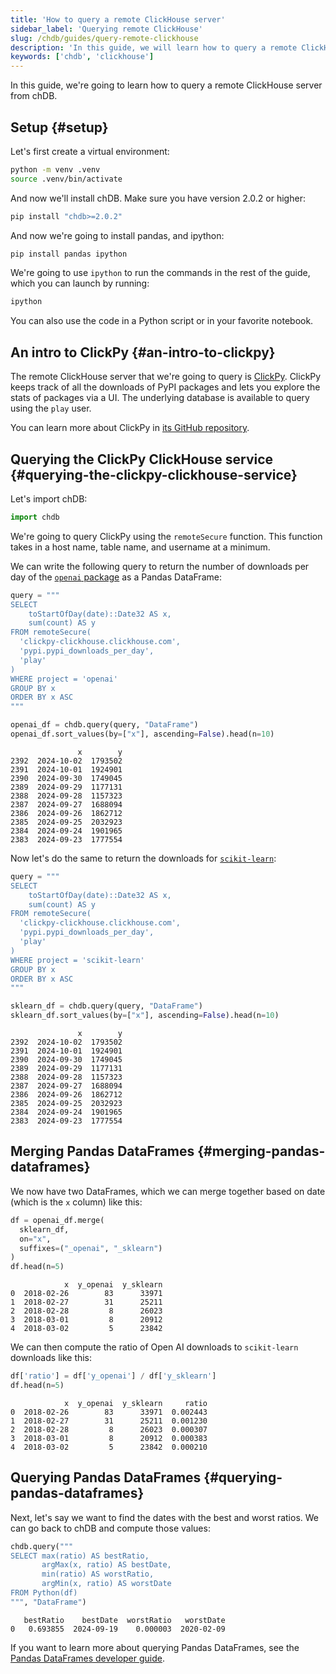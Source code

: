 ```yaml
---
title: 'How to query a remote ClickHouse server'
sidebar_label: 'Querying remote ClickHouse'
slug: /chdb/guides/query-remote-clickhouse
description: 'In this guide, we will learn how to query a remote ClickHouse server from chDB.'
keywords: ['chdb', 'clickhouse']
---
```


In this guide, we're going to learn how to query a remote ClickHouse server from chDB.

## Setup {#setup}

Let's first create a virtual environment:

```bash
python -m venv .venv
source .venv/bin/activate
```

And now we'll install chDB.
Make sure you have version 2.0.2 or higher:

```bash
pip install "chdb>=2.0.2"
```

And now we're going to install pandas, and ipython:

```bash
pip install pandas ipython
```

We're going to use `ipython` to run the commands in the rest of the guide, which you can launch by running:

```bash
ipython
```

You can also use the code in a Python script or in your favorite notebook.

## An intro to ClickPy {#an-intro-to-clickpy}

The remote ClickHouse server that we're going to query is [ClickPy](https://clickpy.clickhouse.com).
ClickPy keeps track of all the downloads of PyPI packages and lets you explore the stats of packages via a UI.
The underlying database is available to query using the `play` user.

You can learn more about ClickPy in [its GitHub repository](https://github.com/ClickHouse/clickpy).

## Querying the ClickPy ClickHouse service {#querying-the-clickpy-clickhouse-service}

Let's import chDB:

```python
import chdb
```

We're going to query ClickPy using the `remoteSecure` function.
This function takes in a host name, table name, and username at a minimum.

We can write the following query to return the number of downloads per day of the [`openai` package](https://clickpy.clickhouse.com/dashboard/openai) as a Pandas DataFrame:
 
```python
query = """
SELECT
    toStartOfDay(date)::Date32 AS x,
    sum(count) AS y
FROM remoteSecure(
  'clickpy-clickhouse.clickhouse.com', 
  'pypi.pypi_downloads_per_day', 
  'play'
)
WHERE project = 'openai'
GROUP BY x
ORDER BY x ASC
"""

openai_df = chdb.query(query, "DataFrame")
openai_df.sort_values(by=["x"], ascending=False).head(n=10)
```

```text
               x        y
2392  2024-10-02  1793502
2391  2024-10-01  1924901
2390  2024-09-30  1749045
2389  2024-09-29  1177131
2388  2024-09-28  1157323
2387  2024-09-27  1688094
2386  2024-09-26  1862712
2385  2024-09-25  2032923
2384  2024-09-24  1901965
2383  2024-09-23  1777554
```

Now let's do the same to return the downloads for [`scikit-learn`](https://clickpy.clickhouse.com/dashboard/scikit-learn):


```python
query = """
SELECT
    toStartOfDay(date)::Date32 AS x,
    sum(count) AS y
FROM remoteSecure(
  'clickpy-clickhouse.clickhouse.com', 
  'pypi.pypi_downloads_per_day', 
  'play'
)
WHERE project = 'scikit-learn'
GROUP BY x
ORDER BY x ASC
"""

sklearn_df = chdb.query(query, "DataFrame")
sklearn_df.sort_values(by=["x"], ascending=False).head(n=10)
```

```text
               x        y
2392  2024-10-02  1793502
2391  2024-10-01  1924901
2390  2024-09-30  1749045
2389  2024-09-29  1177131
2388  2024-09-28  1157323
2387  2024-09-27  1688094
2386  2024-09-26  1862712
2385  2024-09-25  2032923
2384  2024-09-24  1901965
2383  2024-09-23  1777554
```

## Merging Pandas DataFrames {#merging-pandas-dataframes}

We now have two DataFrames, which we can merge together based on date (which is the `x` column) like this:

```python
df = openai_df.merge(
  sklearn_df, 
  on="x", 
  suffixes=("_openai", "_sklearn")
)
df.head(n=5)
```

```text
            x  y_openai  y_sklearn
0  2018-02-26        83      33971
1  2018-02-27        31      25211
2  2018-02-28         8      26023
3  2018-03-01         8      20912
4  2018-03-02         5      23842
```

We can then compute the ratio of Open AI downloads to `scikit-learn` downloads like this:

```python
df['ratio'] = df['y_openai'] / df['y_sklearn']
df.head(n=5)
```

```text
            x  y_openai  y_sklearn     ratio
0  2018-02-26        83      33971  0.002443
1  2018-02-27        31      25211  0.001230
2  2018-02-28         8      26023  0.000307
3  2018-03-01         8      20912  0.000383
4  2018-03-02         5      23842  0.000210
```

## Querying Pandas DataFrames {#querying-pandas-dataframes}

Next, let's say we want to find the dates with the best and worst ratios. 
We can go back to chDB and compute those values:

```python
chdb.query("""
SELECT max(ratio) AS bestRatio,
       argMax(x, ratio) AS bestDate,
       min(ratio) AS worstRatio,
       argMin(x, ratio) AS worstDate
FROM Python(df)
""", "DataFrame")
```

```text
   bestRatio    bestDate  worstRatio   worstDate
0   0.693855  2024-09-19    0.000003  2020-02-09
```

If you want to learn more about querying Pandas DataFrames, see the [Pandas DataFrames developer guide](querying-pandas.md).